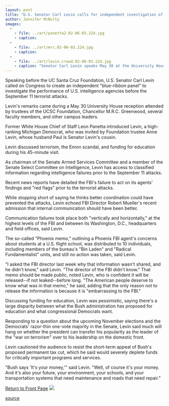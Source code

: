 ```yaml
---
layout: post
title: "U.S. Senator Carl Levin calls for independent investigation of September 11"
author: Jennifer McNulty
images:
  -
    - file: ../art/panetta2.02-06-03.224.jpg
    - caption: 
  -
    - file: ../art/mrc.02-06-03.224.jpg
    - caption: 
  -
    - file: ../art/levin.crowd.02-06-03.224.jpg
    - caption: "Senator Carl Levin speaks May 30 at the University House, above. Levin is greeted by Chancellor M.R.C. Greenwood, center photo. Former White House Chief of Staff Leon Panetta, below, introduces Levin. Photos: Jim Burns"
---
```


Speaking before the UC Santa Cruz Foundation, U.S. Senator Carl Levin called on Congress to create an independent "blue-ribbon panel" to investigate the performance of U.S. intelligence agencies before the September 11 terrorist attacks.

Levin's remarks came during a May 30 University House reception attended by trustees of the UCSC Foundation, Chancellor M.R.C. Greenwood, several faculty members, and other campus leaders.

Former White House Chief of Staff Leon Panetta introduced Levin, a high-ranking Michigan Democrat, who was invited by Foundation trustee Anne Levin, whose husband Paul is Senator Levin's cousin.  
  
Levin discussed terrorism, the Enron scandal, and funding for education during his 45-minute visit.

As chairman of the Senate Armed Services Committee and a member of the Senate Select Committee on Intelligence, Levin has access to classified information regarding intelligence failures prior to the September 11 attacks.

Recent news reports have detailed the FBI's failure to act on its agents' findings and "red flags" prior to the terrorist attacks.  
  
While stopping short of saying he thinks better coordination could have prevented the attacks, Levin echoed FBI Director Robert Mueller's recent admission that internal communication should have been better.  
  
Communication failures took place both "vertically and horizontally," at the highest levels of the FBI and between its Washington, D.C., headquarters and field offices, said Levin.  
  
The so-called "Phoenix memo," outlining a Phoenix FBI agent's concerns about students at a U.S. flight school, was distributed to 10 individuals, including members of the bureau's "Bin Laden" and "Radical Fundamentalist" units, and still no action was taken, said Levin.  
  
"I asked the FBI director last week why that information wasn't shared, and he didn't know," said Levin. "The director of the FBI didn't know." That memo should be made public, noted Levin, who is confident it will be released--if not leaked--before long. "The American people deserve to know what was in that memo," he said, adding that the only reason not to release the information is because it is "embarrassing to the FBI."  
  
Discussing funding for education, Levin was pessimistic, saying there's a large disparity between what the Bush administration has proposed for education and what congressional Democrats want.   
  
Responding to a question about the upcoming November elections and the Democrats' razor-thin one-vote majority in the Senate, Levin said much will hang on whether the president can transfer his popularity as the leader of the "war on terrorism" over to his leadership on the domestic front.   
  
Levin cautioned the audience to resist the short-term appeal of Bush's proposed permanent tax cut, which he said would severely deplete funds for critically important programs and services.  
  
"Bush says 'It's your money,'" said Levin. "Well, of course it's your money. And it's also your future, your environment, your schools, and your transportation systems that need maintenance and roads that need repair."

  

[Return to Front Page][1] ![ ][2]

[1]: ../../index.html
[2]: ../../images/trans.gif

[source](http://www1.ucsc.edu/currents/01-02/06-03/levin.html "Permalink to levin")
